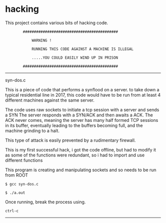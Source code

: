 # hacking

This project contains various bits of hacking code.

			###########################################

				WARNING !

				RUNNING THIS CODE AGAINST A MACHINE IS ILLEGAL

				.....YOU COULD EASILY WIND UP IN PRISON

			###########################################

-----------------------------------

syn-dos.c

This is a piece of code that performs a synflood on a server.
to take down a typical residential line in 2017, this code would have to be run from at least 4 different machines against the same server.

The code uses raw sockets to initiate a tcp session with a server and sends a SYN
The server responds with a SYN/ACK and then awaits a ACK.
The ACK never comes, meaning the server has many half formed TCP sessions in its buffer, eventually leading to the buffers becoming full, and the machine grinding to a halt.

This type of attack is easily prevented by a rudimentary firewall.

This is my first successful hack, i got the code offline, but had to modify it as some of the functions were redundant, so i had to import and use different functions

This program is creating and manipulating sockets and so needs to be run from ROOT

	$ gcc syn-dos.c

	$ ./a.out

Once running, break the process using.

	ctrl-c

-------------------------------------
